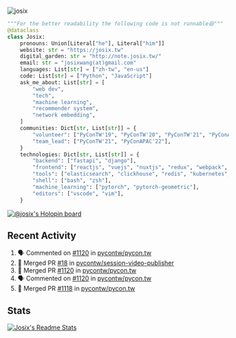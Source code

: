![josix](https://komarev.com/ghpvc/?username=josix)
```python
"""For the better readability the following code is not runnable😆"""
@dataclass
class Josix:
    pronouns: Union[Literal["he"], Literal["him"]]
    website: str = "https://josix.tw"
    digital_garden: str = "http://note.josix.tw/"
    email: str = "josixwang(at)gmail.com"
    languages: List[str] = ["zh-tw", "en-us"]
    code: List[str] = ["Python", "JavaScript"]
    ask_me_about: List[str] = [
        "web dev",
        "tech",
        "machine learning",
        "recommender system",
        "network embedding",
    ]
    communities: Dict[str, List[str]] = {
        "volunteer": ["PyConTW'19", "PyConTW'20", "PyConTW'21", "PyConAPAC'22"],
        "team_lead": ["PyConTW'21", "PyConAPAC'22"],
    }
    technologies: Dict[str, List[str]] = {
        "backend": ["fastapi", "django"],
        "frontend": ["reactjs", "vuejs", "nuxtjs", "redux", "webpack", "tailwindcss"],
        "tools": ["elasticsearch", "clickhouse", "redis", "kubernetes", "docker"],
        "shell": ["bash", "zsh"],
        "machine_learning": ["pytorch", "pytorch-geometric"],
        "editors": ["vscode", "vim"],
    }
```
[![@josix's Holopin board](https://holopin.io/api/user/board?user=josix)](https://holopin.io/@josix)

## Recent Activity
<!--START_SECTION:activity-->
1. 🗣 Commented on [#1120](https://github.com/pycontw/pycon.tw/issues/1120) in [pycontw/pycon.tw](https://github.com/pycontw/pycon.tw)
2. 🎉 Merged PR [#18](https://github.com/pycontw/session-video-publisher/pull/18) in [pycontw/session-video-publisher](https://github.com/pycontw/session-video-publisher)
3. 🎉 Merged PR [#1120](https://github.com/pycontw/pycon.tw/pull/1120) in [pycontw/pycon.tw](https://github.com/pycontw/pycon.tw)
4. 🗣 Commented on [#1120](https://github.com/pycontw/pycon.tw/issues/1120) in [pycontw/pycon.tw](https://github.com/pycontw/pycon.tw)
5. 🎉 Merged PR [#1118](https://github.com/pycontw/pycon.tw/pull/1118) in [pycontw/pycon.tw](https://github.com/pycontw/pycon.tw)
<!--END_SECTION:activity-->



## Stats
[![Josix's Readme Stats](https://github-readme-stats.vercel.app/api?username=josix&show_icons=true&theme=default&count_private=true&card_width=400)](https://github.com/anuraghazra/github-readme-stats)
